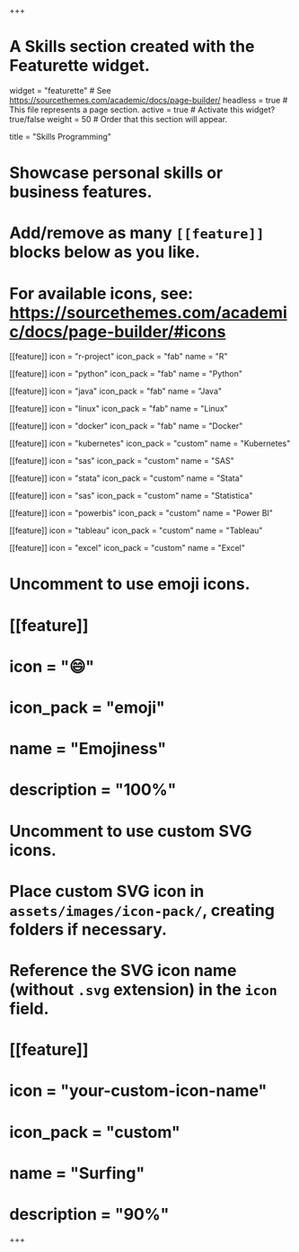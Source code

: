 +++
# A Skills section created with the Featurette widget.
widget = "featurette"  # See https://sourcethemes.com/academic/docs/page-builder/
headless = true  # This file represents a page section.
active = true  # Activate this widget? true/false
weight = 50  # Order that this section will appear.

title = "Skills Programming"

# Showcase personal skills or business features.
# 
# Add/remove as many `[[feature]]` blocks below as you like.
# 
# For available icons, see: https://sourcethemes.com/academic/docs/page-builder/#icons

[[feature]]
  icon = "r-project"
  icon_pack = "fab"
  name = "R"
  
[[feature]]
  icon = "python"
  icon_pack = "fab"
  name = "Python"

[[feature]]
  icon = "java"
  icon_pack = "fab"
  name = "Java"

[[feature]]
  icon = "linux"
  icon_pack = "fab"
  name = "Linux"

[[feature]]
  icon = "docker"
  icon_pack = "fab"
  name = "Docker"

[[feature]]
  icon = "kubernetes"
  icon_pack = "custom"
  name = "Kubernetes"

[[feature]]
  icon = "sas"
  icon_pack = "custom"
  name = "SAS"

[[feature]]
  icon = "stata"
  icon_pack = "custom"
  name = "Stata"

[[feature]]
  icon = "sas"
  icon_pack = "custom"
  name = "Statistica"

[[feature]]
  icon = "powerbis"
  icon_pack = "custom"
  name = "Power BI"

[[feature]]
  icon = "tableau"
  icon_pack = "custom"
  name = "Tableau"

[[feature]]
  icon = "excel"
  icon_pack = "custom"
  name = "Excel"

# Uncomment to use emoji icons.
# [[feature]]
#  icon = ":smile:"
#  icon_pack = "emoji"
#  name = "Emojiness"
#  description = "100%"  

# Uncomment to use custom SVG icons.
# Place custom SVG icon in `assets/images/icon-pack/`, creating folders if necessary.
# Reference the SVG icon name (without `.svg` extension) in the `icon` field.
# [[feature]]
#  icon = "your-custom-icon-name"
#  icon_pack = "custom"
#  name = "Surfing"
#  description = "90%"

+++
